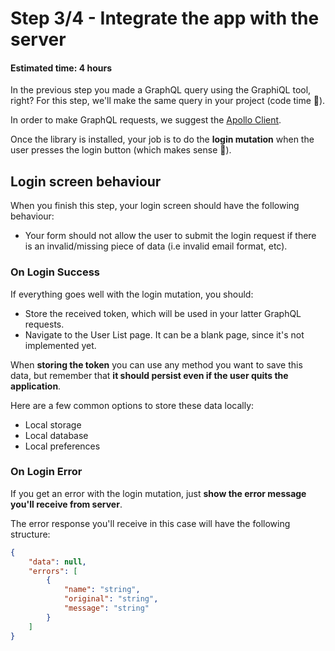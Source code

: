 # Step 3/4 - Integrate the app with the server
#### Estimated time: 4 hours

In the previous step you made a GraphQL query using the GraphiQL tool, right? For this step, we'll make the same query in your project (code time 🎉).

In order to make GraphQL requests, we suggest the [Apollo Client](https://www.apollographql.com/docs/react/).

Once the library is installed, your job is to do the **login mutation** when the user presses the login button (which makes sense 🤔).

## Login screen behaviour
When you finish this step, your login screen should have the following behaviour:

- Your form should not allow the user to submit the login request if there is an invalid/missing piece of data (i.e invalid email format, etc).

### On Login Success
If everything goes well with the login mutation, you should:

- Store the received token, which will be used in your latter GraphQL requests.
- Navigate to the User List page. It can be a blank page, since it's not implemented yet.

When **storing the token** you can use any method you want to save this data, but remember that **it should persist even if the user quits the application**.

Here are a few common options to store these data locally: 
- Local storage
- Local database
- Local preferences

### On Login Error
If you get an error with the login mutation, just **show the error message you'll receive from server**.

The error response you'll receive in this case will have the following structure:

```json
{
    "data": null,
    "errors": [
        {
            "name": "string",
            "original": "string",
            "message": "string"
        }
    ]
}
```
